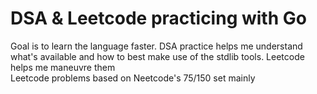 # DSA & Leetcode practicing with Go  

Goal is to learn the language faster. DSA practice helps me understand what's available and how to best make use of the stdlib tools. Leetcode helps me maneuvre them  
Leetcode problems based on Neetcode's 75/150 set mainly
